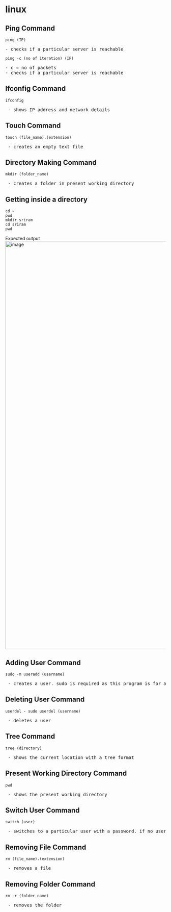 # linux
## Ping Command
```
ping (IP)
```

<pre>
- checks if a particular server is reachable
</pre>

```
ping -c (no of iteration) (IP)
```
<pre>
- c = no of packets
- checks if a particular server is reachable
</pre>

## Ifconfig Command
```
ifconfig 
```
<pre>
 - shows IP address and network details
</pre>

## Touch Command
```
touch (file_name).(extension)
```
<pre>
 - creates an empty text file
</pre>

##  Directory Making Command
```
mkdir (folder_name)
```
<pre>
 - creates a folder in present working directory
</pre>

## Getting inside a directory
```
cd ~
pwd
mkdir sriram
cd sriram
pwd
```

Expected output
<img width="1280" alt="image" src="https://github.com/user-attachments/assets/c320287c-32ee-4c3f-b414-1acbca7d2a4d" />



## Adding User Command
```
sudo -m useradd (username)
```
<pre>
 - creates a user. sudo is required as this program is for administrators
</pre>

## Deleting User Command
```
userdel - sudo userdel (username)
```
<pre>
 - deletes a user
</pre>

## Tree Command
```
tree (directory)
```
<pre>
 - shows the current location with a tree format
</pre>

## Present Working Directory Command
```
pwd
```
<pre>
 - shows the present working directory
</pre>

## Switch User Command
```
switch (user)
```
<pre>
 - switches to a particular user with a password. if no username entered, it will enter be taken as admin if perms given
</pre>

## Removing File Command
```
rm (file_name).(extension)
```
<pre>
 - removes a file
</pre>

## Removing Folder Command
```
rm -r (folder_name)
```
<pre>
 - removes the folder
</pre>

